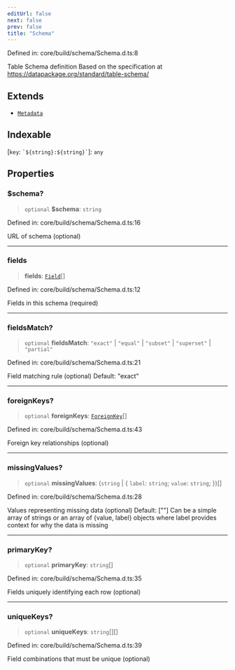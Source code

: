 ```yaml
---
editUrl: false
next: false
prev: false
title: "Schema"
---
```


Defined in: core/build/schema/Schema.d.ts:8

Table Schema definition
Based on the specification at https://datapackage.org/standard/table-schema/

## Extends

- [`Metadata`](/reference/dpkit/metadata/)

## Indexable

\[`key`: `` `${string}:${string}` ``\]: `any`

## Properties

### $schema?

> `optional` **$schema**: `string`

Defined in: core/build/schema/Schema.d.ts:16

URL of schema (optional)

***

### fields

> **fields**: [`Field`](/reference/dpkit/field/)[]

Defined in: core/build/schema/Schema.d.ts:12

Fields in this schema (required)

***

### fieldsMatch?

> `optional` **fieldsMatch**: `"exact"` \| `"equal"` \| `"subset"` \| `"superset"` \| `"partial"`

Defined in: core/build/schema/Schema.d.ts:21

Field matching rule (optional)
Default: "exact"

***

### foreignKeys?

> `optional` **foreignKeys**: [`ForeignKey`](/reference/dpkit/foreignkey/)[]

Defined in: core/build/schema/Schema.d.ts:43

Foreign key relationships (optional)

***

### missingValues?

> `optional` **missingValues**: (`string` \| \{ `label`: `string`; `value`: `string`; \})[]

Defined in: core/build/schema/Schema.d.ts:28

Values representing missing data (optional)
Default: [""]
Can be a simple array of strings or an array of {value, label} objects
where label provides context for why the data is missing

***

### primaryKey?

> `optional` **primaryKey**: `string`[]

Defined in: core/build/schema/Schema.d.ts:35

Fields uniquely identifying each row (optional)

***

### uniqueKeys?

> `optional` **uniqueKeys**: `string`[][]

Defined in: core/build/schema/Schema.d.ts:39

Field combinations that must be unique (optional)

